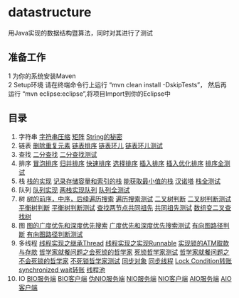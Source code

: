 # datastructure
用Java实现的数据结构暨算法，同时对其进行了测试

准备工作
------
  1 为你的系统安装Maven  
  2 Setup环境 请在终端命令行上运行 “mvn clean install -DskipTests”， 然后再运行 “mvn eclipse:eclipse”,将项目Import到你的Eclipse中

  目录
------
  1. 字符串 [字符串压缩](https://github.com/buptdavid/datastructure/blob/master/src/main/java/org/buptdavid/datastructure/array/CompressStr.java) [矩阵](https://github.com/buptdavid/datastructure/blob/master/src/main/java/org/buptdavid/datastructure/array/SetZeroMatrix.java) [String的秘密](https://github.com/buptdavid/datastructure/blob/master/src/main/java/org/buptdavid/datastructure/string/StringEqual.java)
  2. 链表 [删除重复元素](https://github.com/buptdavid/datastructure/blob/master/src/main/java/org/buptdavid/datastructure/linkedlist/DeleteDups.java) [链表排序](https://github.com/buptdavid/datastructure/blob/master/src/main/java/org/buptdavid/datastructure/linkedlist/SortWithValue.java) [链表环儿](https://github.com/buptdavid/datastructure/blob/master/src/main/java/org/buptdavid/datastructure/linkedlist/LinkedListLoop.java) [链表环儿测试](https://github.com/buptdavid/datastructure/blob/master/src/test/java/org/buptdavid/datastructure/linkedlist/LinkedListLoopTest.java)
  3. 查找 [二分查找](https://github.com/buptdavid/datastructure/blob/master/src/main/java/org/buptdavid/datastructure/search/BinarySearch.java) [二分查找测试](https://github.com/buptdavid/datastructure/blob/master/src/test/java/org/buptdavid/datastructure/search/BinarySearchTest.java)
  4. 排序 [冒泡排序](https://github.com/buptdavid/datastructure/blob/master/src/main/java/org/buptdavid/datastructure/sort/BubbleSort.java) [归并排序](https://github.com/buptdavid/datastructure/blob/master/src/main/java/org/buptdavid/datastructure/sort/MergeSort.java) [快速排序](https://github.com/buptdavid/datastructure/blob/master/src/main/java/org/buptdavid/datastructure/sort/QuickSort.java) [选择排序](https://github.com/buptdavid/datastructure/blob/master/src/main/java/org/buptdavid/datastructure/sort/SelectionSort.java) [插入排序](https://github.com/buptdavid/datastructure/blob/master/src/main/java/org/buptdavid/datastructure/sort/InsertSort.java) [插入优化排序](https://github.com/buptdavid/datastructure/blob/master/src/main/java/org/buptdavid/datastructure/sort/InsertOptimizeSort.java) [排序全测试](https://github.com/buptdavid/datastructure/blob/master/src/test/java/org/buptdavid/datastructure/sort/SortTest.java)
  5. 栈 [栈的实现](https://github.com/buptdavid/datastructure/blob/master/src/main/java/org/buptdavid/datastructure/stack/Stack.java) [记录存储容量和索引的栈](https://github.com/buptdavid/datastructure/blob/master/src/main/java/org/buptdavid/datastructure/stack/StackCapacity.java) [能获取最小值的栈](https://github.com/buptdavid/datastructure/blob/master/src/main/java/org/buptdavid/datastructure/stack/StackWithMin.java) [汉诺塔](https://github.com/buptdavid/datastructure/blob/master/src/main/java/org/buptdavid/datastructure/stack/Hannotower.java) [栈全测试](https://github.com/buptdavid/datastructure/blob/master/src/test/java/org/buptdavid/datastructure/stack/StackTest.java)
  6. 队列 [队列实现](https://github.com/buptdavid/datastructure/blob/master/src/main/java/org/buptdavid/datastructure/queue/Queue.java) [两栈实现队列](https://github.com/buptdavid/datastructure/blob/master/src/main/java/org/buptdavid/datastructure/queue/QueueWith2Stack.java) [队列全测试](https://github.com/buptdavid/datastructure/blob/master/src/test/java/org/buptdavid/datastructure/queue/QueueTest.java)
  7. 树 [树的前序，中序，后续遍历搜索](https://github.com/buptdavid/datastructure/blob/master/src/main/java/org/buptdavid/datastructure/tree/TreeSearch.java) [遍历搜索测试](https://github.com/buptdavid/datastructure/blob/master/src/test/java/org/buptdavid/datastructure/tree/TreeSearchTest.java) [二叉树判断](https://github.com/buptdavid/datastructure/blob/master/src/main/java/org/buptdavid/datastructure/tree/BinarySearchTree.java) [二叉树判断测试](https://github.com/buptdavid/datastructure/blob/master/src/test/java/org/buptdavid/datastructure/tree/BinarySearchTreeTest.java)  [平衡树判断](https://github.com/buptdavid/datastructure/blob/master/src/main/java/org/buptdavid/datastructure/tree/CheckBalanceTree.java) [平衡树判断测试](https://github.com/buptdavid/datastructure/blob/master/src/test/java/org/buptdavid/datastructure/tree/CheckBalanceTreeTest.java) [查找两节点共同祖先](https://github.com/buptdavid/datastructure/blob/master/src/main/java/org/buptdavid/datastructure/tree/CommonAncestorSearch.java) [共同祖先测试](https://github.com/buptdavid/datastructure/blob/master/src/test/java/org/buptdavid/datastructure/tree/CommonAncestorSearchTest.java) [数组变二叉查找树](https://github.com/buptdavid/datastructure/blob/master/src/main/java/org/buptdavid/datastructure/tree/MinBinaryTree.java)
  8. 图 [图的广度优先和深度优先搜索](https://github.com/buptdavid/datastructure/blob/master/src/main/java/org/buptdavid/datastructure/graph/GraphSearch.java) [广度优先和深度优先搜索测试](https://github.com/buptdavid/datastructure/blob/master/src/test/java/org/buptdavid/datastructure/graph/GraphSearchTest.java) [有向图路径判断](https://github.com/buptdavid/datastructure/blob/master/src/main/java/org/buptdavid/datastructure/graph/DirectedGraphPathCheck.java) [有向图路径判断测试](https://github.com/buptdavid/datastructure/blob/master/src/test/java/org/buptdavid/datastructure/graph/DirectedGraphPathCheckTest.java)
  9. 多线程 [线程实现之继承Thread](https://github.com/buptdavid/datastructure/blob/master/src/main/java/org/buptdavid/datastructure/thread/ExtendThread.java) [线程实现之实现Runnable](https://github.com/buptdavid/datastructure/blob/master/src/main/java/org/buptdavid/datastructure/thread/RunableThread.java) [实现锁的ATM取款与存款](https://github.com/buptdavid/datastructure/blob/master/src/main/java/org/buptdavid/datastructure/thread/LockedATM.java) [哲学家就餐问题之会死锁的哲学家](https://github.com/buptdavid/datastructure/blob/master/src/main/java/org/buptdavid/datastructure/thread/PhilosopherLocked.java) [死锁哲学家测试](https://github.com/buptdavid/datastructure/blob/master/src/main/java/org/buptdavid/datastructure/thread/PhilosopherLockedEat.java)  [哲学家就餐问题之不会死锁的哲学家](https://github.com/buptdavid/datastructure/blob/master/src/main/java/org/buptdavid/datastructure/thread/PhilosopherUnLocked.java) [不死锁哲学家测试](https://github.com/buptdavid/datastructure/blob/master/src/main/java/org/buptdavid/datastructure/thread/PhilosopherUnLockedEat.java) [同步对象](https://github.com/buptdavid/datastructure/blob/master/src/main/java/org/buptdavid/datastructure/thread/SynchronizedObject.java) [同步线程](https://github.com/buptdavid/datastructure/blob/master/src/main/java/org/buptdavid/datastructure/thread/SynchronizedThread.java) [Lock Condition转账](https://github.com/buptdavid/datastructure/blob/master/src/main/java/org/buptdavid/datastructure/thread/lockcondition/SynchBankTest.java) [synchronized wait转账](https://github.com/buptdavid/datastructure/blob/master/src/main/java/org/buptdavid/datastructure/thread/usesynchronized/SynchBankTest2.java) [线程池](https://github.com/buptdavid/datastructure/blob/master/src/main/java/org/buptdavid/datastructure/thread/threadpool/ThreadPoolTest.java)
  10. IO [BIO服务端](https://github.com/buptdavid/datastructure/blob/master/src/main/java/org/buptdavid/datastructure/io/bio/TimeServer.java) [BIO客户端](https://github.com/buptdavid/datastructure/blob/master/src/main/java/org/buptdavid/datastructure/io/bio/TimeClient.java) [伪NIO服务端](https://github.com/buptdavid/datastructure/blob/master/src/main/java/org/buptdavid/datastructure/io/fakenio/TimeServer.java) [NIO服务端](https://github.com/buptdavid/datastructure/blob/master/src/main/java/org/buptdavid/datastructure/io/nio/TimeServer.java) [NIO客户端](https://github.com/buptdavid/datastructure/blob/master/src/main/java/org/buptdavid/datastructure/io/nio/TimeClient.java) [AIO服务端](https://github.com/buptdavid/datastructure/blob/master/src/main/java/org/buptdavid/datastructure/io/aio/TimeServer.java) [AIO客户端](https://github.com/buptdavid/datastructure/blob/master/src/main/java/org/buptdavid/datastructure/io/aio/TimeClient.java)
